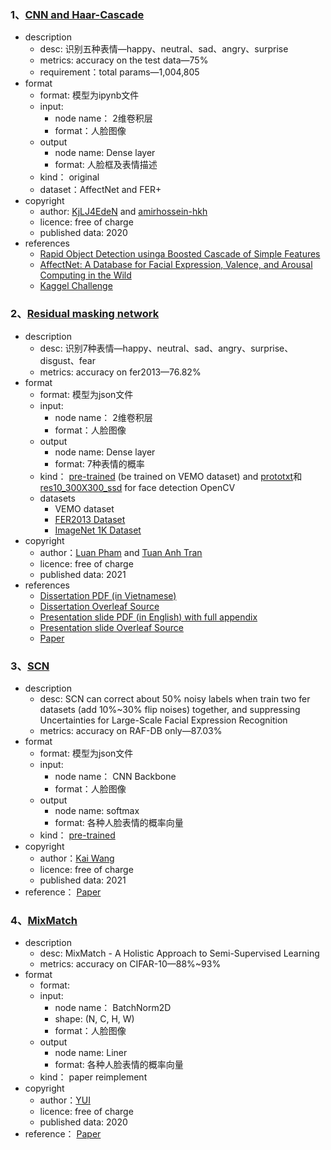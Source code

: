 ### 1、[CNN and Haar-Cascade](https://github.com/amirhossein-hkh/facial-expression-recognition)

- description
    - desc: 识别五种表情—happy、neutral、sad、angry、surprise
    - metrics: accuracy on the test data—75%
    - requirement：total params—1,004,805
- format
    - format: 模型为ipynb文件
    - input: 
        - node name： 2维卷积层
        - format：人脸图像
    - output
        - node name: Dense layer
        - format: 人脸框及表情描述
    - kind： original
    - dataset：AffectNet and FER+
- copyright
    - author: [KjLJ4EdeN](https://github.com/KiLJ4EdeN) and [amirhossein-hkh](https://github.com/amirhossein-hkh)
    - licence: free of charge
    - published data: 2020
- references
    - [Rapid Object Detection usinga Boosted Cascade of Simple Features](https://www.cs.cmu.edu/~efros/courses/LBMV07/Papers/viola-cvpr-01.pdf)
    - [AffectNet: A Database for Facial Expression, Valence, and Arousal Computing in the Wild](https://arxiv.org/abs/1708.03985)
    - [Kaggel Challenge](https://www.kaggle.com/c/challenges-in-representation-learning-facial-expression-recognition-challenge)

### 2、[Residual masking network](https://github.com/phamquiluan/ResidualMaskingNetwork)

- description
    - desc: 识别7种表情—happy、neutral、sad、angry、surprise、disgust、fear
    - metrics: accuracy on fer2013—76.82%
- format
    - format: 模型为json文件
    - input: 
        - node name： 2维卷积层
        - format：人脸图像
    - output
        - node name: Dense layer
        - format: 7种表情的概率
    - kind： [pre-trained](https://drive.google.com/open?id=1_6CzlKRS9ksxlo0TjqIGXMzQE4I83tE0) (be trained on VEMO dataset) and  [prototxt](https://drive.google.com/open?id=1ANVPx3JM4EcJVZOstV_kEO1Jcv74mBu5)和[res10_300X300_ssd](https://drive.google.com/open?id=1Iy_3I_mWGhBA63W0IK8tRrUuvr-WrGQ2) for face detection OpenCV
    - datasets
        - VEMO dataset
        - [FER2013 Dataset](https://drive.google.com/open?id=18ovcnZBsPvwXXFVAqczACe9zciO_1q6J)
        - [ImageNet 1K Dataset](http://image-net.org/download-images)
- copyright
    - author：[Luan Pham](https://github.com/phamquiluan) and [Tuan Anh Tran](https://github.com/phamquiluan)
    - licence: free of charge
    - published data: 2021
- references
    - [Dissertation PDF (in Vietnamese)](https://drive.google.com/open?id=1HxqvQSZRf-3ashGtZ5o9OABdhmdjS64a)
    - [Dissertation Overleaf Source](https://www.overleaf.com/read/qdyhnzjmbscd)
    - [Presentation slide PDF (in English) with full appendix](https://drive.google.com/open?id=19zweCDX8Vz4jgwJ6cBWr5x_iQPvahsQg)
    - [Presentation slide Overleaf Source](https://www.overleaf.com/read/vxdhjvhvgwdn)
    - [Paper](https://github.com/phamquiluan/ResidualMaskingNetwork/blob/master/docs/paper.pdf)

### 3、[SCN](https://github.com/kaiwang960112/Self-Cure-Network)

- description
    - desc: SCN can correct about 50% noisy labels when train two fer datasets (add 10%~30% flip noises) together, and suppressing Uncertainties for Large-Scale Facial Expression Recognition
    - metrics: accuracy on RAF-DB only—87.03%
- format
    - format: 模型为json文件
    - input: 
        - node name： CNN Backbone
        - format：人脸图像
    - output
        - node name: softmax
        - format: 各种人脸表情的概率向量
    - kind： [pre-trained](https://drive.google.com/drive/folders/1dpDntw-2jLCNgjZ20W9aLg8a6DEEo7gX?usp=sharing)
- copyright
    - author：[Kai Wang](https://github.com/kaiwang960112)
    - licence: free of charge
    - published data: 2021
- reference： [Paper](https://arxiv.org/pdf/2002.10392.pdf)

### 4、[MixMatch](https://github.com/YU1ut/MixMatch-pytorch)

- description
    - desc: MixMatch - A Holistic Approach to Semi-Supervised Learning
    - metrics: accuracy on CIFAR-10—88%~93%
- format
    - format: 
    - input: 
        - node name： BatchNorm2D
        - shape: (N, C, H, W)
        - format：人脸图像
    - output
        - node name: Liner
        - format: 各种人脸表情的概率向量
    - kind： paper reimplement
- copyright
    - author：[YUI](https://github.com/YU1ut)
    - licence: free of charge
    - published data: 2020
- reference： [Paper](https://arxiv.org/abs/1905.02249)

